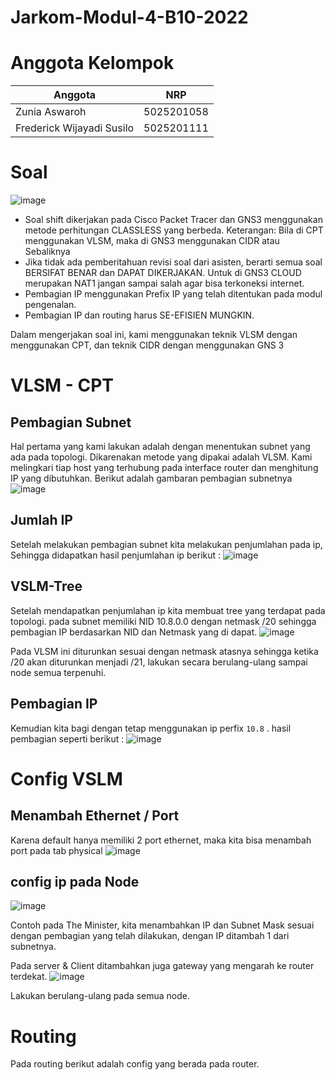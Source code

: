 # Jarkom-Modul-4-B10-2022

# Anggota Kelompok
Anggota  | NRP
---------|-------
Zunia Aswaroh | 5025201058
Frederick Wijayadi Susilo | 5025201111

# Soal 
![image](https://github.com/zunia25/Modul-4/blob/main/soal%20shift%204.png)

- Soal shift dikerjakan pada Cisco Packet Tracer dan GNS3 menggunakan metode perhitungan CLASSLESS yang berbeda. Keterangan: Bila di CPT menggunakan VLSM, maka di GNS3 menggunakan CIDR atau Sebaliknya
- Jika tidak ada pemberitahuan revisi soal dari asisten, berarti semua soal BERSIFAT BENAR dan DAPAT DIKERJAKAN. Untuk di GNS3 CLOUD merupakan NAT1 jangan sampai salah agar bisa terkoneksi internet.
- Pembagian IP menggunakan Prefix IP yang telah ditentukan pada modul pengenalan.
- Pembagian IP dan routing harus SE-EFISIEN MUNGKIN.

Dalam mengerjakan soal ini, kami menggunakan teknik VLSM dengan menggunakan CPT, dan teknik CIDR dengan menggunakan GNS 3

# VLSM - CPT
## Pembagian Subnet
Hal pertama yang kami lakukan adalah dengan menentukan subnet yang ada pada topologi. Dikarenakan metode yang dipakai adalah VLSM. Kami melingkari tiap host yang terhubung pada interface router dan menghitung IP yang dibutuhkan. Berikut adalah gambaran pembagian subnetnya
![image](https://github.com/zunia25/Modul-4/blob/main/VLSM-CPT.png)

## Jumlah IP
Setelah melakukan pembagian subnet kita melakukan penjumlahan pada ip, Sehingga didapatkan hasil penjumlahan ip berikut :
![image](https://github.com/zunia25/Modul-4/blob/main/Tabel2.png)

## VSLM-Tree
Setelah mendapatkan penjumlahan ip kita membuat tree yang terdapat pada topologi. pada subnet memiliki NID 10.8.0.0 dengan netmask /20 sehingga pembagian IP berdasarkan NID dan Netmask yang di dapat.
![image](https://github.com/zunia25/Modul-4/blob/main/VLSM-Tree.png)

Pada VLSM ini diturunkan sesuai dengan netmask atasnya sehingga ketika /20 akan diturunkan menjadi /21, lakukan secara berulang-ulang sampai node semua terpenuhi.

## Pembagian IP
Kemudian kita bagi dengan tetap menggunakan ip perfix `10.8` . hasil pembagian seperti berikut :
![image](https://github.com/zunia25/Modul-4/blob/main/Tabel1.png)


# Config VSLM
## Menambah Ethernet / Port
Karena default hanya memiliki 2 port ethernet, maka kita bisa menambah port pada tab physical
![image](https://github.com/zunia25/Modul-4/blob/main/Port.png)

## config ip pada Node
![image](https://github.com/zunia25/Modul-4/blob/main/Router.png)

Contoh pada The Minister, kita menambahkan IP dan Subnet Mask sesuai dengan pembagian yang telah dilakukan, dengan IP ditambah 1 dari subnetnya.

Pada server & Client ditambahkan juga gateway yang mengarah ke router terdekat.
![image](https://github.com/zunia25/Modul-4/blob/main/Client.png)

Lakukan berulang-ulang pada semua node.

# Routing 
Pada routing berikut adalah config yang berada pada router.




